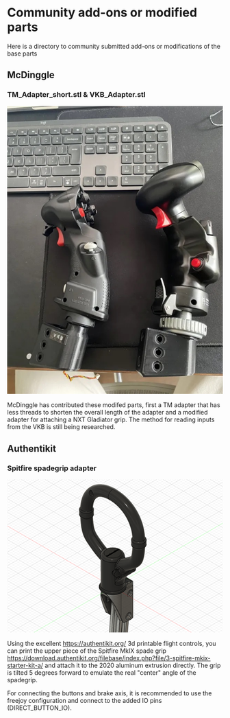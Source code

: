 # Community add-ons or modified parts 

Here is a directory to community submitted add-ons or modifications of the base parts

## McDinggle

### TM_Adapter_short.stl & VKB_Adapter.stl

![Screenshot](images/McD_Adapters.jpg)

McDinggle has contributed these modifed parts, first a TM adapter that has less threads to shorten the overall length of the adapter and a modified adapter for attaching a NXT Gladiator grip. 
The method for reading inputs from the VKB is still being researched.

## Authentikit

### Spitfire spadegrip adapter

![Screenshot](images/AuthSpade_Adapter.PNG)

Using the excellent https://authentikit.org/ 3d printable flight controls, you can print the upper piece of the Spitfire MkIX spade grip https://download.authentikit.org/filebase/index.php?file/3-spitfire-mkix-starter-kit-a/ and attach it to the 2020 aluminum extrusion directly. The grip is tilted 5 degrees forward to emulate the real "center" angle of the spadegrip. 

For connecting the buttons and brake axis, it is recommended to use the freejoy configuration and connect to the added IO pins (DIRECT_BUTTON_IO).


